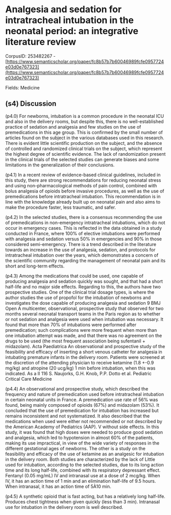 # Analgesia and sedation for intratracheal intubation in the neonatal period: an integrative literature review

CorpusID: 253482267 - [https://www.semanticscholar.org/paper/fc8b57b7b60046989fcfe0957724e03d0e767323](https://www.semanticscholar.org/paper/fc8b57b7b60046989fcfe0957724e03d0e767323)

Fields: Medicine

## (s4) Discussion
(p4.0) For newborns, intubation is a common procedure in the neonatal ICU and also in the delivery rooms, but despite this, there is no well-established practice of sedation and analgesia and few studies on the use of premedications in this age group. This is confirmed by the small number of articles found on the subject in the various databases used in this research. There is evident little scientific production on the subject, and the absence of controlled and randomized clinical trials on the subject, which represent the highest degree of scientific evidence. The lack of randomization present in the clinical trials of the selected studies can generate biases and some limitations in the generalization of their conclusions.

(p4.1) In a recent review of evidence-based clinical guidelines, included in this study, there are strong recommendations for reducing neonatal stress and using non-pharmacological methods of pain control, combined with bolus analgesia of opioids before invasive procedures, as well as the use of premedications before intratracheal intubation. This recommendation is in line with the knowledge already built up on neonatal pain and also aims to make the procedure faster, less traumatic, and safer.

(p4.2) In the selected studies, there is a consensus recommending the use of premedications in non-emergency intratracheal intubations, which do not occur in emergency cases. This is reflected in the data obtained in a study conducted in France, where 100% of elective intubations were performed with analgesia and sedation versus 50% in emergencies and 90% in those considered semi-emergency. There is a trend described in the literature towards an increase in the use of analgesia, sedation, and protocols for intratracheal intubation over the years, which demonstrates a concern of the scientific community regarding the management of neonatal pain and its short and long-term effects.

(p4.3) Among the medications that could be used, one capable of producing analgesia and sedation quickly was sought, and that had a short half-life and no major side effects. Regarding to this, the authors have two prospective studies. One of the clinical trial dosage types, is where the author studies the use of propofol for the intubation of newborns and investigates the dose capable of producing analgesia and sedation   9 BMJ Open A multicenter, observational, prospective study that observed for two months several neonatal transport teams in the Paris region as to whether or not sedation and analgesia were used when intubation was necessary. It found that more than 70% of intubations were performed after premedication; such complications were more frequent when more than one intubation attempt was made, and that there was no agreement on the drugs to be used (the most frequent association being sufentanil + midazolam).  Acta Paediatrica An observational and prospective study of the feasibility and efficacy of inserting a short venous catheter for analgesia in intubating premature infants in the delivery room. Patients were screened at the discretion of the attending physician to receive ketamine (1.8 +-0.9 mg/kg) and atropine (20 ucg/kg) 1 min before intubation, when this was indicated. As a II 116 S. Naujorks, G.H. Knob, P.P. Dotto et al. Pediatric Critical Care Medicine

(p4.4) An observational and prospective study, which described the frequency and nature of premedication used before intratracheal intubation in certain neonatal units in France. A premedication use rate of 56% was found, being mainly composed of opioids (67%) and midazolam (53%). It concluded that the use of premedication for intubation has increased but remains inconsistent and not systematized. It also described that the medications when used were either not recommended or not described by the American Academy of Pediatrics (AAP). V without side effects. In this study, it was found that high doses were needed to produce good sedation and analgesia, which led to hypotension in almost 60% of the patients, making its use impractical, in view of the wide variety of responses in the different gestational ages of newborns. The other is a study on the feasibility and efficacy of the use of ketamine as an analgesic for intubation in the delivery room. Both studies are characterized by the lack of Little used for intubation, according to the selected studies, due to its long action time and its long half-life, combined with its respiratory depressant effect. Fentanyl (0.05 mg/mL) IV and intranasal use at a dose of 2 mcg/kg. When IV, it has an action time of 1 min and an elimination half-life of 9.5 hours. When intranasal, it has an action time of 5À10 min.

(p4.5) A synthetic opioid that is fast acting, but has a relatively long half-life. Produces chest tightness when given quickly (less than 3 min). Intranasal use for intubation in the delivery room is well described.
